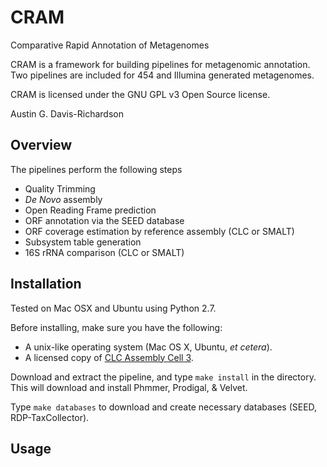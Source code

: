 # CRAM

Comparative Rapid Annotation of Metagenomes

CRAM is a framework for building pipelines for metagenomic annotation. Two pipelines are included for 454 and Illumina generated metagenomes.

CRAM is licensed under the GNU GPL v3 Open Source license.

Austin G. Davis-Richardson

## Overview

The pipelines perform the following steps

- Quality Trimming
- _De Novo_ assembly
- Open Reading Frame prediction
- ORF annotation via the SEED database
- ORF coverage estimation by reference assembly (CLC or SMALT)
- Subsystem table generation
- 16S rRNA comparison (CLC or SMALT)

## Installation

Tested on Mac OSX and Ubuntu using Python 2.7.

Before installing, make sure you have the following:

- A unix-like operating system (Mac OS X, Ubuntu, _et cetera_).
- A licensed copy of [CLC Assembly Cell 3](http://clcbio.com).

Download and extract the pipeline, and type `make install` in the directory. This will download and install Phmmer, Prodigal, & Velvet.

Type `make databases` to download and create necessary databases (SEED, RDP-TaxCollector).

## Usage